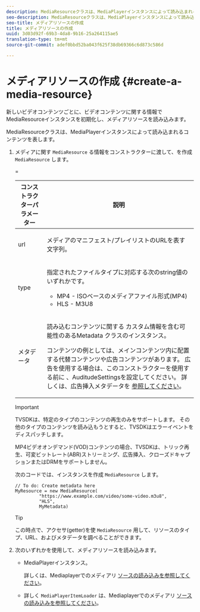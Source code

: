 ```yaml
---
description: MediaResourceクラスは、MediaPlayerインスタンスによって読み込まれるコンテンツを表します。
seo-description: MediaResourceクラスは、MediaPlayerインスタンスによって読み込まれるコンテンツを表します。
seo-title: メディアリソースの作成
title: メディアリソースの作成
uuid: 3d03d92f-69b3-4da8-9b16-25a264115ae5
translation-type: tm+mt
source-git-commit: adef0bbd52ba043f625f38db69366c6d873c586d

---
```



# メディアリソースの作成 {#create-a-media-resource}

新しいビデオコンテンツごとに、ビデオコンテンツに関する情報でMediaResourceインスタンスを初期化し、メディアリソースを読み込みます。

MediaResourceクラスは、MediaPlayerインスタンスによって読み込まれるコンテンツを表します。

1. メディアに関す `MediaResource` る情報をコンストラクターに渡して、を作成 `MediaResource` します。

   <table id="table_DD0D5D9129D54F73881399B9B4FF546A"> 
    <thead> 
      <tr> 
      <th colname="col1" class="entry"> コンストラクターパラメーター </th> 
      <th colname="col2" class="entry"> 説明 </th> 
      </tr>
    </thead>
    =<tbody> 
      <tr> 
      <td colname="col1"><span class="codeph"> url</span> </td> 
      <td colname="col2"> <p>メディアのマニフェスト/プレイリストのURLを表す文字列。 </p> </td> 
      </tr> 
      <tr> 
      <td colname="col1"><span class="codeph"> type</span> </td> 
      <td colname="col2"> <p>指定されたファイルタイプに対応する次のstring値のいずれかです。 
        <ul id="ul_7512E90B7B294EF9BFBA2D68DE678CBB"> 
        <li id="li_AA84434E84184A3D909552794B425ABD"><span class="codeph"> MP4</span> - ISOベースのメディアファイル形式(MP4) </li> 
        <li id="li_8A2F3752569344B59EE30303A8393488"><span class="codeph"> HLS</span> - M3U8 </li> 
        </ul> </p> </td> 
      </tr> 
      <tr> 
      <td colname="col1"><span class="codeph"> メタデータ</span> </td> 
      <td colname="col2"> <p>読み込むコンテンツに関する <span class="codeph"> カスタム情報を含む可能性のあるMetadata</span> クラスのインスタンス。 </p> <p>コンテンツの例としては、メインコンテンツ内に配置する代替コンテンツや広告コンテンツがあります。 広告を使用する場合は、このコンストラクターを使用する前に <span class="codeph"></span> 、AuditudeSettingsを設定してください。 詳しくは、広告挿入メタデータを <a href="../../../tvsdk-1.4-for-desktop-hls/ad-insertion/ad-insertion-metadata/c-psdk-dhls-1.4-ad-insertion-metadata.md" format="dita" scope="local"> 参照してください</a>。 </p> </td> 
      </tr> 
    </tbody> 
   </table>

   >[!IMPORTANT]
   >
   >TVSDKは、特定のタイプのコンテンツの再生のみをサポートします。 その他のタイプのコンテンツを読み込もうとすると、TVSDKはエラーイベントをディスパッチします。
   >
   >MP4ビデオオンデマンド(VOD)コンテンツの場合、TVSDKは、トリック再生、可変ビットレート(ABR)ストリーミング、広告挿入、クローズドキャプションまたはDRMをサポートしません。

   次のコードでは、インスタンスを作成 `MediaResource` します。

   ```
   // To do: Create metadata here
   MyResource = new MediaResource(
            "https://www.example.com/video/some-video.m3u8", 
            "HLS",
            MyMetadata)
   ```

   >[!TIP]
   >
   >この時点で、アクセサ(getter)を使 `MediaResource` 用して、リソースのタイプ、URL、およびメタデータを調べることができます。

1. 次のいずれかを使用して、メディアリソースを読み込みます。

   * MediaPlayerインスタンス。

      詳しくは、Mediaplayerでのメディアリ [ソースの読み込みを参照してください](../../../tvsdk-1.4-for-desktop-hls/t-psdk-dhls-1.4-configure/c-psdk-dhls-1.4-mediaplayer-initialize-for-video/t-psdk-dhls-1.4-media-resource-load.md)。
   * 詳しく `MediaPlayerItemLoader` は、Mediaplayerでのメディアリ [ソースの読み込みを参照してください](../../../tvsdk-1.4-for-desktop-hls/t-psdk-dhls-1.4-configure/c-psdk-dhls-1.4-mediaplayer-initialize-for-video/t-psdk-dhls-1.4-media-resource-load.md)。

